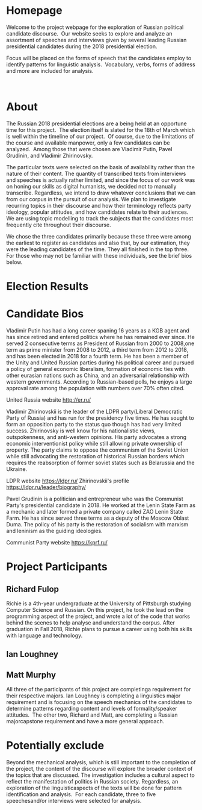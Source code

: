 

# Homepage

Welcome to the project webpage for the exploration of
Russian political candidate discourse. 
Our website seeks to explore and analyze an assortment of speeches and
interviews given by several leading Russian presidential candidates during the
2018 presidential election.  

Focus will be placed on the forms of speech that the
candidates employ to identify patterns for linguistic analysis.  Vocabulary, verbs, forms of address and more
are included for analysis.  

 

# About

The Russian 2018 presidential elections are a being held at
an opportune time for this project.  The election
itself is slated for the 18th of March which is well within the
timeline of our project.  Of course, due
to the limitations of the course and available manpower, only a few candidates
can be analyzed.  Among those that were
chosen are Vladimir Putin, Pavel Grudinin, and Vladimir Zhirinovsky.  

The particular texts were selected on the basis of availability rather than the nature of their content.  The quantity of transcribed texts from interviews and speeches is actually rather limited, and since the focus of our work was on honing our skills as digital humanists, we decided not to manually transcribe. Regardless, we intend to draw whatever conclusions that we can from our corpus in the pursuit of our analysis.  We plan to investigate recurring topics in their discourse and how their terminology reflects party ideology, popular attitudes, and how candidates relate to their audiences.   We are using topic modelling to track the subjects that the candidates most frequently cite throughout their discourse.

We chose the three candidates primarily because these three were among the earliest to register as candidates and
also that, by our estimation, they were the leading candidates of the time. They all finished in the top three. For those who may not be familiar with these individuals, see the brief bios below.  

# Election Results

# Candidate Bios

Vladimir Putin has had a long career spaning 16 years as a KGB agent and has since retired and entered politics where he has remained ever since.  He served 2 consecutive terms as President of Russian from 2000 to 2008,one term as prime minister from 2008 to 2012, a third term from 2012 to 2018, and has been elected in 2018 for a fourth term.  He has been a member of the Unity and United Russian parties during his political career and pursued a policy of general economic liberalism, formation of economic ties with other eurasian nations such as China, and an adversarial relationship with western governments.  According to Russian-based polls, he enjoys a large approval rate among the population with numbers over 70% often cited.

United Russia website
http://er.ru/

Vladimir Zhirinovskii is the leader of the LDPR party(Liberal Democratic Party of Russia) and has run for the presidency five times. He has sought to form an opposition party to the status quo though has had very limited success.  Zhirinovsky is well know for his nationalistic views, outspokenness, and anti-western opinions.  His party advocates a strong economic interventionist policy while still allowing private ownership of property.  The party claims to oppose the communism of the Soviet Union while still advocating the restoration of historical Russian borders which requires the reabsorption of former soviet states such as Belarussia and the Ukraine.  

LDPR website
https://ldpr.ru/
Zhirinovskii's profile
https://ldpr.ru/leader/biography/

Pavel Grudinin is a politician and entrepreneur who was the Communist Party's presidential candidate in 2018.  He worked at the Lenin State Farm as a mechanic and later formed a private company called ZAO Lenin State Farm.  He has since served three terms as a deputy of the Moscow Oblast Duma.  The policy of his party is the restoration of socialism with marxism and leninism as the guiding ideologies.  

Communist Party website
https://kprf.ru/

# Project Participants

## Richard Fulop
Richie is a 4th-year undergraduate at the University of Pittsburgh studying Computer Science and Russian. On this project, he took the lead on the programming aspect of the project, and wrote a lot of the code that works behind the scenes to help analyse and understand the corpus. After graduation in Fall 2018, Richie plans to pursue a career using both his skills with language and technology.

## Ian Loughney

## Matt Murphy

All three of the participants of this project are completinga requirement for their respective majors. Ian Loughney is completing a linguistics major requirement and is focusing on the speech mechanics of the candidates to determine patterns regarding content and levels of formality/speaker attitudes.  The other two, Richard and Matt, are completing a Russian majorcapstone requirement and have a more general approach.  

# Potentially exclude

Beyond the mechanical analysis, which is still important to the completion of the project, the content of the discourse will explore the broader context of the topics that are discussed.  The investigation includes a cultural aspect to reflect the manifestation of politics in Russian society. Regardless, an exploration of the linguisticaspects of the texts will be done for pattern identification and analysis.  For each candidate, three to five speechesand/or interviews were selected for analysis. 
